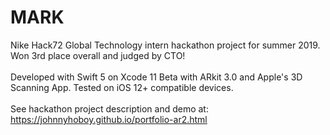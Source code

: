 # MARK
Nike Hack72 Global Technology intern hackathon project for summer 2019. Won 3rd place overall and judged by CTO!
<br><br>
Developed with Swift 5 on Xcode 11 Beta with ARkit 3.0 and Apple's 3D Scanning App. Tested on iOS 12+ compatible devices.
<br><br>
See hackathon project description and demo at:<br>
https://johnnyhoboy.github.io/portfolio-ar2.html
